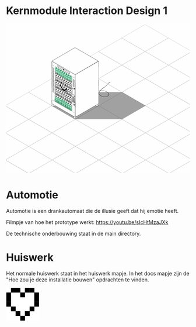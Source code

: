 # Kernmodule Interaction Design 1
![Automotie](Automaat.png "Automotie")
# Automotie
Automotie is een drankautomaat die de illusie geeft dat hij emotie heeft. 

Filmpje van hoe het prototype werkt:
https://youtu.be/sIcHtMzaJXk

De technische onderbouwing staat in de main directory.

# Huiswerk
Het normale huiswerk staat in het huiswerk mapje. In het docs mapje zijn de "Hoe zou je deze installatie bouwen" opdrachten te vinden.

![Love](Love.png "Love")
